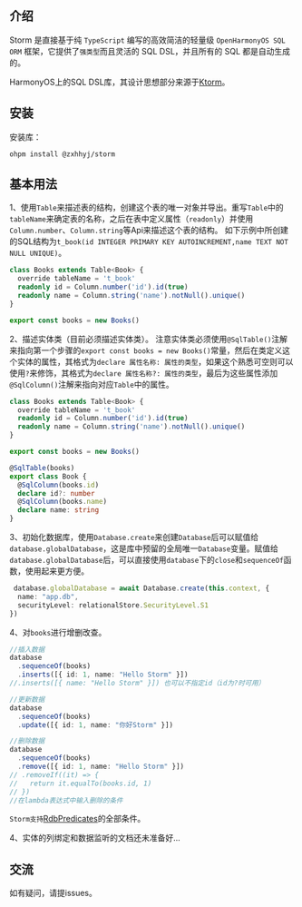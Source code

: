 
## 介绍

Storm 是直接基于纯 `TypeScript` 编写的高效简洁的轻量级 `OpenHarmonyOS SQL ORM` 框架，它提供了`强类型`而且灵活的 SQL DSL，并且所有的 SQL 都是自动生成的。

HarmonyOS上的SQL DSL库，其设计思想部分来源于[Ktorm](https://www.ktorm.org/zh-cn/)。

## 安装

安装库：

```text
ohpm install @zxhhyj/storm
```

## 基本用法
1、使用`Table`来描述表的结构，创建这个表的唯一对象并导出。重写`Table`中的`tableName`来确定表的名称，之后在表中定义属性（`readonly`）并使用`Column.number`、`Column.string`等Api来描述这个表的结构。
如下示例中所创建的SQL结构为`t_book(id INTEGER PRIMARY KEY AUTOINCREMENT,name TEXT NOT NULL UNIQUE)`。
```typescript
class Books extends Table<Book> {
  override tableName = 't_book'
  readonly id = Column.number('id').id(true)
  readonly name = Column.string('name').notNull().unique()
}

export const books = new Books()
```
2、描述实体类（目前必须描述实体类）。
注意实体类必须使用`@SqlTable()`注解来指向第一个步骤的`export const books = new Books()`常量，然后在类定义这个实体的属性，其格式为`declare 属性名称: 属性的类型`，如果这个熟悉可空则可以使用`?`来修饰，其格式为`declare 属性名称?: 属性的类型`，最后为这些属性添加`@SqlColumn()`注解来指向对应`Table`中的属性。
```typescript
class Books extends Table<Book> {
  override tableName = 't_book'
  readonly id = Column.number('id').id(true)
  readonly name = Column.string('name').notNull().unique()
}

export const books = new Books()

@SqlTable(books)
export class Book {
  @SqlColumn(books.id)
  declare id?: number
  @SqlColumn(books.name)
  declare name: string
}
```
3、初始化数据库，使用`Database.create`来创建`Database`后可以赋值给`database.globalDatabase`，这是库中预留的全局唯一`Database`变量。赋值给`database.globalDatabase`后，可以直接使用`database`下的`close`和`sequenceOf`函数，使用起来更方便。
```typescript
 database.globalDatabase = await Database.create(this.context, {
  name: "app.db",
  securityLevel: relationalStore.SecurityLevel.S1
})
```

4、对`books`进行增删改查。

```typescript
//插入数据
database
  .sequenceOf(books)
  .inserts([{ id: 1, name: "Hello Storm" }])
//.inserts([{ name: "Hello Storm" }]) 也可以不指定id（id为?时可用）
```

```typescript
//更新数据
database
  .sequenceOf(books)
  .update([{ id: 1, name: "你好Storm" }])
```

```typescript
//删除数据
database
  .sequenceOf(books)
  .remove([{ id: 1, name: "Hello Storm" }])
// .removeIf((it) => {
//   return it.equalTo(books.id, 1)
// })
//在lambda表达式中输入删除的条件
```
`Storm支持`[RdbPredicates](https://developer.huawei.com/consumer/cn/doc/harmonyos-references-V2/js-apis-data-relationalstore-0000001493744128-V2#ZH-CN_TOPIC_0000001523648806__rdbpredicates)的全部条件。

4、实体的列绑定和数据监听的文档还未准备好...

## 交流

如有疑问，请提issues。